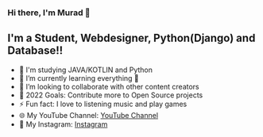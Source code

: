 ### Hi there, I'm Murad 👋

## I'm a Student, Webdesigner, Python(Django) and Database!!

- 🔭 I'm studying JAVA/KOTLIN and Python 
- 🌱 I’m currently learning everything 🤣
- 👯 I’m looking to collaborate with other content creators
- 🥅 2022 Goals: Contribute more to Open Source projects
- ⚡ Fun fact: I love to listening music and play games
- 🌐 My YouTube Channel: [YouTube Channel](https://www.youtube.com/channel/UCA0fHcc5fgGaxJ4URnb8INg)
- 💬 My Instagram: [Instagram](https://www.instagram.com/1_murod_1/)
